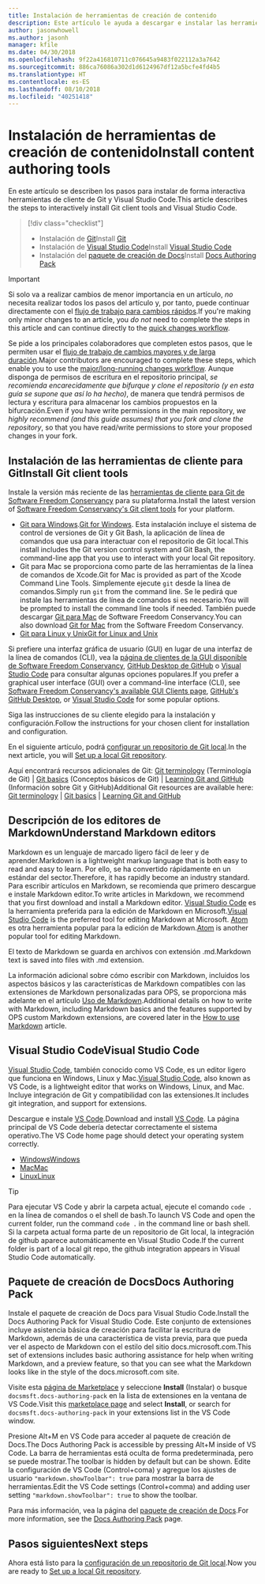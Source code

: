 ```yaml
---
title: Instalación de herramientas de creación de contenido
description: Este artículo le ayuda a descargar e instalar las herramientas de cliente que necesitará para Git y la edición de archivos de Markdown.
author: jasonwhowell
ms.author: jasonh
manager: kfile
ms.date: 04/30/2018
ms.openlocfilehash: 9f22a416810711c076645a9483f022112a3a7642
ms.sourcegitcommit: 886ca76086a302d1d6124967df12a5bcfe4fd4b5
ms.translationtype: HT
ms.contentlocale: es-ES
ms.lasthandoff: 08/10/2018
ms.locfileid: "40251418"
---
```

# <a name="install-content-authoring-tools"></a><span data-ttu-id="b8f2c-103">Instalación de herramientas de creación de contenido</span><span class="sxs-lookup"><span data-stu-id="b8f2c-103">Install content authoring tools</span></span>

<span data-ttu-id="b8f2c-104">En este artículo se describen los pasos para instalar de forma interactiva herramientas de cliente de Git y Visual Studio Code.</span><span class="sxs-lookup"><span data-stu-id="b8f2c-104">This article describes the steps to interactively install Git client tools and Visual Studio Code.</span></span>
> [!div class="checklist"]
> * <span data-ttu-id="b8f2c-105">Instalación de [Git](https://git-scm.com/)</span><span class="sxs-lookup"><span data-stu-id="b8f2c-105">Install [Git](https://git-scm.com/)</span></span>
> * <span data-ttu-id="b8f2c-106">Instalación de [Visual Studio Code](https://code.visualstudio.com/)</span><span class="sxs-lookup"><span data-stu-id="b8f2c-106">Install [Visual Studio Code](https://code.visualstudio.com/)</span></span>
> * <span data-ttu-id="b8f2c-107">Instalación del [paquete de creación de Docs](https://marketplace.visualstudio.com/items?itemName=docsmsft.docs-authoring-pack)</span><span class="sxs-lookup"><span data-stu-id="b8f2c-107">Install [Docs Authoring Pack](https://marketplace.visualstudio.com/items?itemName=docsmsft.docs-authoring-pack)</span></span>

>[!IMPORTANT]
> <span data-ttu-id="b8f2c-108">Si solo va a realizar cambios de menor importancia en un artículo, *no* necesita realizar todos los pasos del artículo y, por tanto, puede continuar directamente con el [flujo de trabajo para cambios rápidos](index.md#quick-edits-to-existing-documents).</span><span class="sxs-lookup"><span data-stu-id="b8f2c-108">If you're making only minor changes to an article, you *do not* need to complete the steps in this article and can continue directly to the [quick changes workflow](index.md#quick-edits-to-existing-documents).</span></span>
>
> <span data-ttu-id="b8f2c-109">Se pide a los principales colaboradores que completen estos pasos, que le permiten usar el [flujo de trabajo de cambios mayores y de larga duración](how-to-write-workflows-major.md).</span><span class="sxs-lookup"><span data-stu-id="b8f2c-109">Major contributors are encouraged to complete these steps, which enable you to use the [major/long-running changes workflow](how-to-write-workflows-major.md).</span></span> <span data-ttu-id="b8f2c-110">Aunque disponga de permisos de escritura en el repositorio principal, *se recomienda encarecidamente que bifurque y clone el repositorio (y en esta guía se supone que así lo ha hecho)*, de manera que tendrá permisos de lectura y escritura para almacenar los cambios propuestos en la bifurcación.</span><span class="sxs-lookup"><span data-stu-id="b8f2c-110">Even if you have write permissions in the main repository, *we highly recommend (and this guide assumes) that you fork and clone the repository*, so that you have read/write permissions to store your proposed changes in your fork.</span></span>

## <a name="install-git-client-tools"></a><span data-ttu-id="b8f2c-111">Instalación de las herramientas de cliente para Git</span><span class="sxs-lookup"><span data-stu-id="b8f2c-111">Install Git client tools</span></span> 

 <span data-ttu-id="b8f2c-112">Instale la versión más reciente de las [herramientas de cliente para Git de Software Freedom Conservancy](https://git-scm.com/download/) para su plataforma.</span><span class="sxs-lookup"><span data-stu-id="b8f2c-112">Install the latest version of [Software Freedom Conservancy's Git client tools](https://git-scm.com/download/) for your platform.</span></span> 

* <span data-ttu-id="b8f2c-113">[Git para Windows](https://git-scm.com/download/win).</span><span class="sxs-lookup"><span data-stu-id="b8f2c-113">[Git for Windows](https://git-scm.com/download/win).</span></span> <span data-ttu-id="b8f2c-114">Esta instalación incluye el sistema de control de versiones de Git y Git Bash, la aplicación de línea de comandos que usa para interactuar con el repositorio de Git local.</span><span class="sxs-lookup"><span data-stu-id="b8f2c-114">This install includes the Git version control system and Git Bash, the command-line app that you use to interact with your local Git repository.</span></span>
* <span data-ttu-id="b8f2c-115">Git para Mac se proporciona como parte de las herramientas de la línea de comandos de Xcode.</span><span class="sxs-lookup"><span data-stu-id="b8f2c-115">Git for Mac is provided as part of the Xcode Command Line Tools.</span></span> <span data-ttu-id="b8f2c-116">Simplemente ejecute `git` desde la línea de comandos.</span><span class="sxs-lookup"><span data-stu-id="b8f2c-116">Simply run `git` from the command line.</span></span> <span data-ttu-id="b8f2c-117">Se le pedirá que instale las herramientas de línea de comandos si es necesario.</span><span class="sxs-lookup"><span data-stu-id="b8f2c-117">You will be prompted to install the command line tools if needed.</span></span> <span data-ttu-id="b8f2c-118">También puede descargar [Git para Mac](https://git-scm.com/download/mac) de Software Freedom Conservancy.</span><span class="sxs-lookup"><span data-stu-id="b8f2c-118">You can also download [Git for Mac](https://git-scm.com/download/mac) from the Software Freedom Conservancy.</span></span>
* [<span data-ttu-id="b8f2c-119">Git para Linux y Unix</span><span class="sxs-lookup"><span data-stu-id="b8f2c-119">Git for Linux and Unix</span></span>](https://git-scm.com/download/linux)

<span data-ttu-id="b8f2c-120">Si prefiere una interfaz gráfica de usuario (GUI) en lugar de una interfaz de la línea de comandos (CLI), vea la [página de clientes de la GUI disponible de Software Freedom Conservancy](https://git-scm.com/downloads/guis), [GitHub Desktop de GitHub](https://desktop.github.com/) o [Visual Studio Code](https://www.visualstudio.com/products/code-vs.aspx) para consultar algunas opciones populares.</span><span class="sxs-lookup"><span data-stu-id="b8f2c-120">If you prefer a graphical user interface (GUI) over a command-line interface (CLI), see [Software Freedom Conservancy's available GUI Clients page](https://git-scm.com/downloads/guis), [GitHub's GitHub Desktop](https://desktop.github.com/), or [Visual Studio Code](https://www.visualstudio.com/products/code-vs.aspx) for some popular options.</span></span>

<span data-ttu-id="b8f2c-121">Siga las instrucciones de su cliente elegido para la instalación y configuración.</span><span class="sxs-lookup"><span data-stu-id="b8f2c-121">Follow the instructions for your chosen client for installation and configuration.</span></span>

<span data-ttu-id="b8f2c-122">En el siguiente artículo, podrá [configurar un repositorio de Git local](get-started-setup-local.md).</span><span class="sxs-lookup"><span data-stu-id="b8f2c-122">In the next article, you will [Set up a local Git repository](get-started-setup-local.md).</span></span>

   <span data-ttu-id="b8f2c-123">Aquí encontrará recursos adicionales de Git: [Git terminology](https://help.github.com/articles/github-glossary) (Terminología de Git) | [Git basics](https://git-scm.com/book/en/v2/Getting-Started-Git-Basics) (Conceptos básicos de Git) | [Learning Git and GitHub](https://help.github.com/articles/good-resources-for-learning-git-and-github/) (Información sobre Git y GitHub)</span><span class="sxs-lookup"><span data-stu-id="b8f2c-123">Additional Git resources are available here: [Git terminology](https://help.github.com/articles/github-glossary) | [Git basics](https://git-scm.com/book/en/v2/Getting-Started-Git-Basics) | [Learning Git and GitHub](https://help.github.com/articles/good-resources-for-learning-git-and-github/)</span></span>

## <a name="understand-markdown-editors"></a><span data-ttu-id="b8f2c-124">Descripción de los editores de Markdown</span><span class="sxs-lookup"><span data-stu-id="b8f2c-124">Understand Markdown editors</span></span>

<span data-ttu-id="b8f2c-125">Markdown es un lenguaje de marcado ligero fácil de leer y de aprender.</span><span class="sxs-lookup"><span data-stu-id="b8f2c-125">Markdown is a lightweight markup language that is both easy to read and easy to learn.</span></span> <span data-ttu-id="b8f2c-126">Por ello, se ha convertido rápidamente en un estándar del sector.</span><span class="sxs-lookup"><span data-stu-id="b8f2c-126">Therefore, it has rapidly become an industry standard.</span></span> <span data-ttu-id="b8f2c-127">Para escribir artículos en Markdown, se recomienda que primero descargue e instale Markdown editor.</span><span class="sxs-lookup"><span data-stu-id="b8f2c-127">To write articles in Markdown, we recommend that you first download and install a Markdown editor.</span></span>  <span data-ttu-id="b8f2c-128">[Visual Studio Code](https://code.visualstudio.com/) es la herramienta preferida para la edición de Markdown en Microsoft.</span><span class="sxs-lookup"><span data-stu-id="b8f2c-128">[Visual Studio Code](https://code.visualstudio.com/) is the preferred tool for editing Markdown at Microsoft.</span></span> <span data-ttu-id="b8f2c-129">[Atom](https://atom.io) es otra herramienta popular para la edición de Markdown.</span><span class="sxs-lookup"><span data-stu-id="b8f2c-129">[Atom](https://atom.io) is another popular tool for editing Markdown.</span></span>

<span data-ttu-id="b8f2c-130">El texto de Markdown se guarda en archivos con extensión .md.</span><span class="sxs-lookup"><span data-stu-id="b8f2c-130">Markdown text is saved into files with .md extension.</span></span>

<span data-ttu-id="b8f2c-131">La información adicional sobre cómo escribir con Markdown, incluidos los aspectos básicos y las características de Markdown compatibles con las extensiones de Markdown personalizadas para OPS, se proporciona más adelante en el artículo [Uso de Markdown](how-to-write-use-markdown.md).</span><span class="sxs-lookup"><span data-stu-id="b8f2c-131">Additional details on how to write with Markdown, including Markdown basics and the features supported by OPS custom Markdown extensions, are covered later in the [How to use Markdown](how-to-write-use-markdown.md) article.</span></span>

## <a name="visual-studio-code"></a><span data-ttu-id="b8f2c-132">Visual Studio Code</span><span class="sxs-lookup"><span data-stu-id="b8f2c-132">Visual Studio Code</span></span>

<span data-ttu-id="b8f2c-133">[Visual Studio Code](https://code.visualstudio.com/), también conocido como VS Code, es un editor ligero que funciona en Windows, Linux y Mac.</span><span class="sxs-lookup"><span data-stu-id="b8f2c-133">[Visual Studio Code](https://code.visualstudio.com/), also known as VS Code, is a lightweight editor that works on Windows, Linux, and Mac.</span></span> <span data-ttu-id="b8f2c-134">Incluye integración de Git y compatibilidad con las extensiones.</span><span class="sxs-lookup"><span data-stu-id="b8f2c-134">It includes git integration, and support for extensions.</span></span>

<span data-ttu-id="b8f2c-135">Descargue e instale [VS Code](https://code.visualstudio.com/).</span><span class="sxs-lookup"><span data-stu-id="b8f2c-135">Download and install [VS Code](https://code.visualstudio.com/).</span></span> <span data-ttu-id="b8f2c-136">La página principal de VS Code debería detectar correctamente el sistema operativo.</span><span class="sxs-lookup"><span data-stu-id="b8f2c-136">The VS Code home page should detect your operating system correctly.</span></span>

- [<span data-ttu-id="b8f2c-137">Windows</span><span class="sxs-lookup"><span data-stu-id="b8f2c-137">Windows</span></span>](https://code.visualstudio.com/docs/setup/windows)
- [<span data-ttu-id="b8f2c-138">Mac</span><span class="sxs-lookup"><span data-stu-id="b8f2c-138">Mac</span></span>](https://code.visualstudio.com/docs/setup/mac)
- [<span data-ttu-id="b8f2c-139">Linux</span><span class="sxs-lookup"><span data-stu-id="b8f2c-139">Linux</span></span>](https://code.visualstudio.com/docs/setup/linux)

> [!TIP]
> <span data-ttu-id="b8f2c-140">Para ejecutar VS Code y abrir la carpeta actual, ejecute el comando `code .` en la línea de comandos o el shell de bash.</span><span class="sxs-lookup"><span data-stu-id="b8f2c-140">To launch VS Code and open the current folder, run the command `code .` in the command line or bash shell.</span></span> <span data-ttu-id="b8f2c-141">Si la carpeta actual forma parte de un repositorio de Git local, la integración de github aparece automáticamente en Visual Studio Code.</span><span class="sxs-lookup"><span data-stu-id="b8f2c-141">If the current folder is part of a local git repo, the github integration appears in Visual Studio Code automatically.</span></span>

## <a name="docs-authoring-pack"></a><span data-ttu-id="b8f2c-142">Paquete de creación de Docs</span><span class="sxs-lookup"><span data-stu-id="b8f2c-142">Docs Authoring Pack</span></span>
<span data-ttu-id="b8f2c-143">Instale el paquete de creación de Docs para Visual Studio Code.</span><span class="sxs-lookup"><span data-stu-id="b8f2c-143">Install the Docs Authoring Pack for Visual Studio Code.</span></span> <span data-ttu-id="b8f2c-144">Este conjunto de extensiones incluye asistencia básica de creación para facilitar la escritura de Markdown, además de una característica de vista previa, para que pueda ver el aspecto de Markdown con el estilo del sitio docs.microsoft.com.</span><span class="sxs-lookup"><span data-stu-id="b8f2c-144">This set of extensions includes basic authoring assistance for help when writing Markdown, and a preview feature, so that you can see what the Markdown looks like in the style of the docs.microsoft.com site.</span></span>

   <span data-ttu-id="b8f2c-145">Visite esta [página de Marketplace](https://marketplace.visualstudio.com/items?itemName=docsmsft.docs-authoring-pack) y seleccione **Install** (Instalar) o busque `docsmsft.docs-authoring-pack` en la lista de extensiones en la ventana de VS Code.</span><span class="sxs-lookup"><span data-stu-id="b8f2c-145">Visit this [marketplace page](https://marketplace.visualstudio.com/items?itemName=docsmsft.docs-authoring-pack) and select **Install**, or search for `docsmsft.docs-authoring-pack` in your extensions list in the VS Code window.</span></span> 

   <span data-ttu-id="b8f2c-146">Presione Alt+M en VS Code para acceder al paquete de creación de Docs.</span><span class="sxs-lookup"><span data-stu-id="b8f2c-146">The Docs Authoring Pack is accessible by pressing Alt+M inside of VS Code.</span></span> <span data-ttu-id="b8f2c-147">La barra de herramientas está oculta de forma predeterminada, pero se puede mostrar.</span><span class="sxs-lookup"><span data-stu-id="b8f2c-147">The toolbar is hidden by default but can be shown.</span></span> <span data-ttu-id="b8f2c-148">Edite la configuración de VS Code (Control+coma) y agregue los ajustes de usuario `"markdown.showToolbar": true` para mostrar la barra de herramientas.</span><span class="sxs-lookup"><span data-stu-id="b8f2c-148">Edit the VS Code settings (Control+comma) and adding user setting `"markdown.showToolbar": true` to show the toolbar.</span></span>

   <span data-ttu-id="b8f2c-149">Para más información, vea la página del [paquete de creación de Docs](how-to-write-docs-auth-pack.md).</span><span class="sxs-lookup"><span data-stu-id="b8f2c-149">For more information, see the [Docs Authoring Pack](how-to-write-docs-auth-pack.md) page.</span></span>


## <a name="next-steps"></a><span data-ttu-id="b8f2c-150">Pasos siguientes</span><span class="sxs-lookup"><span data-stu-id="b8f2c-150">Next steps</span></span>

<span data-ttu-id="b8f2c-151">Ahora está listo para la [configuración de un repositorio de Git local](get-started-setup-local.md).</span><span class="sxs-lookup"><span data-stu-id="b8f2c-151">Now you are ready to [Set up a local Git repository](get-started-setup-local.md).</span></span>
